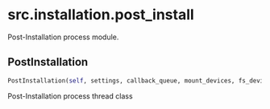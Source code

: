 <h1 id="src.installation.post_install">src.installation.post_install</h1>

Post-Installation process module.
<h2 id="src.installation.post_install.PostInstallation">PostInstallation</h2>

```python
PostInstallation(self, settings, callback_queue, mount_devices, fs_devices, ssd=None, blvm=False)
```
Post-Installation process thread class
